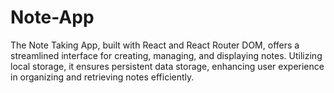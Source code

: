 # Note-App
 The Note Taking App, built with React and React Router DOM, offers a streamlined interface for creating, managing, and displaying notes. Utilizing local storage, it ensures persistent data storage, enhancing user experience in organizing and retrieving notes efficiently.
